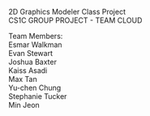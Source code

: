 2D Graphics Modeler Class Project  
CS1C GROUP PROJECT - TEAM CLOUD  

Team Members:  
Esmar Walkman  
Evan Stewart  
Joshua Baxter  
Kaiss Asadi  
Max Tan  
Yu-chen Chung  
Stephanie Tucker  
Min Jeon  